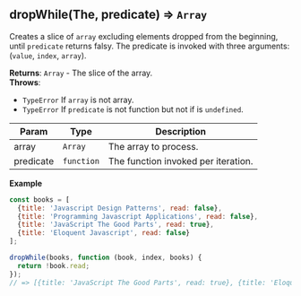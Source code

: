 <a name="dropWhile"></a>

## dropWhile(The, predicate) ⇒ <code>Array</code>
Creates a slice of `array` excluding elements dropped from the beginning, until `predicate` returns falsy.
The predicate is invoked with three arguments: (`value`, `index`, `array`).

**Returns**: <code>Array</code> - The slice of the array.  
**Throws**:

- <code>TypeError</code> If `array` is not array.
- <code>TypeError</code> If `predicate` is not function but not if is `undefined`.


| Param | Type | Description |
| --- | --- | --- |
| array | <code>Array</code> | The array to process. |
| predicate | <code>function</code> | The function invoked per iteration. |

**Example**  
```js
const books = [
  {title: 'Javascript Design Patterns', read: false},
  {title: 'Programming Javascript Applications', read: false},
  {title: 'JavaScript The Good Parts', read: true},
  {title: 'Eloquent Javascript', read: false}
];

dropWhile(books, function (book, index, books) {
  return !book.read;
});
// => [{title: 'JavaScript The Good Parts', read: true}, {title: 'Eloquent Javascript', read: false}]
```

